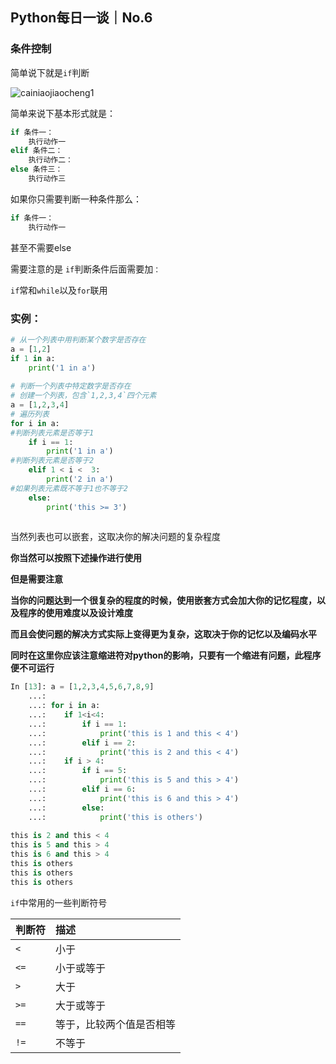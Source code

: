 ## Python每日一谈｜No.6

### 条件控制

简单说下就是`if`判断

![cainiaojiaocheng1](https://i.loli.net/2021/02/25/EHfGhODU4zk9mqx.jpg)





简单来说下基本形式就是：

```python
if 条件一：
	执行动作一
elif 条件二：
	执行动作二：
else 条件三：
	执行动作三
```

如果你只需要判断一种条件那么：

```python
if 条件一：
	执行动作一
```

甚至不需要else

需要注意的是  `if`判断条件后面需要加`：`

`if`常和`while`以及`for`联用

 

### 实例：

```python
# 从一个列表中用判断某个数字是否存在
a = [1,2]
if 1 in a:
	print('1 in a')
	
# 判断一个列表中特定数字是否存在
# 创建一个列表，包含`1,2,3,4`四个元素
a = [1,2,3,4]
# 遍历列表
for i in a:
#判断列表元素是否等于1
	if i == 1:
		print('1 in a')
#判断列表元素是否等于2	
	elif 1 < i <  3:
		print('2 in a')
#如果列表元素既不等于1也不等于2
	else:
		print('this >= 3')
	
```

当然列表也可以嵌套，这取决你的解决问题的复杂程度

**你当然可以按照下述操作进行使用**

**但是需要注意**

**当你的问题达到一个很复杂的程度的时候，使用嵌套方式会加大你的记忆程度，以及程序的使用难度以及设计难度**

**而且会使问题的解决方式实际上变得更为复杂，这取决于你的记忆以及编码水平**

**同时在这里你应该注意缩进符对python的影响，只要有一个缩进有问题，此程序便不可运行**



```python
In [13]: a = [1,2,3,4,5,6,7,8,9]
    ...:
    ...: for i in a:
    ...:	if 1<i<4:
    ...:		if i == 1:
    ...:			print('this is 1 and this < 4')
    ...:		elif i == 2:
    ...:			print('this is 2 and this < 4')
    ...:	if i > 4:
    ...:		if i == 5:
    ...:			print('this is 5 and this > 4')
    ...:		elif i == 6:
    ...:			print('this is 6 and this > 4')
    ...:		else:
    ...:			print('this is others')
    
this is 2 and this < 4
this is 5 and this > 4
this is 6 and this > 4
this is others
this is others
this is others
```



`if`中常用的一些判断符号

| 判断符 | 描述                     |
| :----- | :----------------------- |
| `<`    | 小于                     |
| `<=`   | 小于或等于               |
| `>`    | 大于                     |
| `>=`   | 大于或等于               |
| `==`   | 等于，比较两个值是否相等 |
| `!=`   | 不等于                   |

